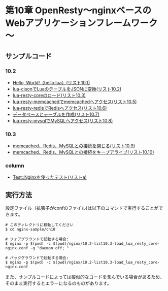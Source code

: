 # 第10章 OpenResty～nginxベースのWebアプリケーションフレームワーク～

## サンプルコード

### 10.2

- [Hello, World!（hello.lua）(リスト10.1)](lua/10.2-list10.1-hello_world.lua)
- [lua-cjsonでLuaのテーブルをJSONに変換(リスト10.2)](lua/10.2-list10.2-cjson.lua)
- [lua-resty-coreのロード(リスト10.3)](nginx/10.2-list10.3-load_lua_resty_core-nginx.conf)
- [lua-resty-memcachedでmemcachedへアクセス(リスト10.5)](lua/10.2-list10.5-lua_resty_memcached.lua)
- [lua-resty-redisでRedisへアクセス(リスト10.6)](lua/10.2-list10.5-lua_resty_redis.lua)
- [データベースとテーブルを作成(リスト10.7)](sql/10.2-list10.7-nginx_book_table.sql)
- [lua-resty-mysqlでMySQLへアクセス(リスト10.8)](lua/10.2-list10.5-lua_resty_mysql.lua)

### 10.3

- [memcached、Redis、MySQLとの接続を閉じる(リスト10.9)](lua/10.3-list10.9-conn-close.lua)
- [memcached、Redis、MySQLとの接続をキープアライブ(リスト10.10)](lua/10.3-list10.10-conn-keepalive.lua)

### column

- [Test::Nginxを使ったテスト(リストa)](perl/column-lista.t)

## 実行方法

設定ファイル（拡張子がconfのファイル)は以下のコマンドで実行することができます。

```
# このディレクトリに移動してください
$ cd nginx-sample/ch10

# フォアグラウンドで起動する場合:
$ nginx -p $(pwd) -c $(pwd)/nginx/10.2-list10.3-load_lua_resty_core-nginx.conf -g "daemon off; "

# バックグラウンドで起動する場合:
$ nginx -p $(pwd) -c $(pwd)/nginx/10.2-list10.3-load_lua_resty_core-nginx.conf
```

また、サンプルコードによっては擬似的なコードを含んでいる場合があるため、そのまま実行するとエラーになるのものがあります。
